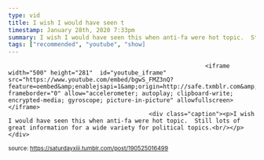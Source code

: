 ```yaml
---
type: vid
title: I wish I would have seen t
timestamp: January 28th, 2020 7:33pm
summary: I wish I would have seen this when anti-fa were hot topic.  Still lots of great information for a wide variety for political topics.<br/></p> 
tags: ["recommended", "youtube", "show]
---
```


                
                
                
                
                
                
                
                
                                                            <iframe width="500" height="281"  id="youtube_iframe" src="https://www.youtube.com/embed/bgwS_FMZ3nQ?feature=oembed&amp;enablejsapi=1&amp;origin=http://safe.txmblr.com&amp;wmode=opaque" frameborder="0" allow="accelerometer; autoplay; clipboard-write; encrypted-media; gyroscope; picture-in-picture" allowfullscreen></iframe>                    
                                            <div class="caption"><p>I wish I would have seen this when anti-fa were hot topic.  Still lots of great information for a wide variety for political topics.<br/></p> </div>
                                                    
<small>source: https://saturdayxiii.tumblr.com/post/190525016499</small>